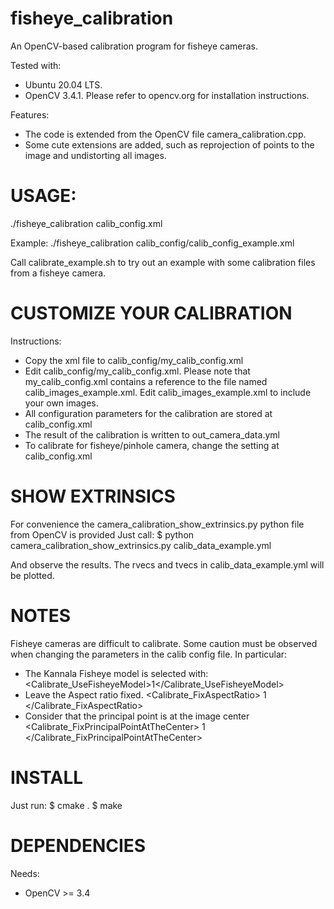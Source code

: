 # fisheye_calibration
An OpenCV-based calibration program for fisheye cameras.

Tested with:
- Ubuntu 20.04 LTS.
- OpenCV 3.4.1. Please refer to opencv.org for installation instructions.

Features:
- The code is extended from the OpenCV file camera_calibration.cpp.
- Some cute extensions are added, such as reprojection of points to the image and undistorting all images.



# USAGE:
./fisheye_calibration calib_config.xml


Example:
./fisheye_calibration calib_config/calib_config_example.xml


Call calibrate_example.sh to try out an example with some calibration files from a fisheye camera.

# CUSTOMIZE YOUR CALIBRATION
Instructions: 
- Copy the xml file to calib_config/my_calib_config.xml
- Edit calib_config/my_calib_config.xml. Please note that my_calib_config.xml contains a reference to the file named calib_images_example.xml. Edit calib_images_example.xml to include your own images.
- All configuration parameters for the calibration are stored at calib_config.xml
- The result of the calibration is written to out_camera_data.yml
- To calibrate for fisheye/pinhole camera, change the setting at calib_config.xml

# SHOW EXTRINSICS
For convenience the camera_calibration_show_extrinsics.py python file from OpenCV is provided
Just call:
$ python camera_calibration_show_extrinsics.py calib_data_example.yml

And observe the results. The rvecs and tvecs in calib_data_example.yml will be plotted.

# NOTES
Fisheye cameras are difficult to calibrate. Some caution must be observed when changing the parameters in the calib config file. In particular:
- The Kannala Fisheye model is selected with:
<Calibrate_UseFisheyeModel>1</Calibrate_UseFisheyeModel>
- Leave the Aspect ratio fixed.
<Calibrate_FixAspectRatio> 1 </Calibrate_FixAspectRatio>
- Consider that the principal point is at the image center
<Calibrate_FixPrincipalPointAtTheCenter> 1 </Calibrate_FixPrincipalPointAtTheCenter>

# INSTALL
Just run:
$ cmake .
$ make

# DEPENDENCIES
Needs:
- OpenCV >= 3.4

